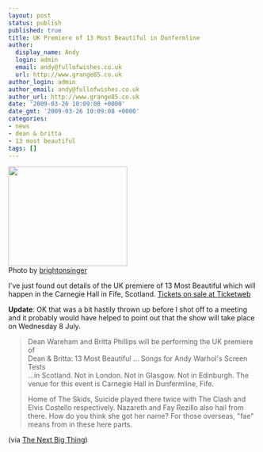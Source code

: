 ```yaml
---
layout: post
status: publish
published: true
title: UK Premiere of 13 Most Beautiful in Dunfermline
author:
  display_name: Andy
  login: admin
  email: andy@fullofwishes.co.uk
  url: http://www.grange85.co.uk
author_login: admin
author_email: andy@fullofwishes.co.uk
author_url: http://www.grange85.co.uk
date: '2009-03-26 10:09:08 +0000'
date_gmt: '2009-03-26 10:09:08 +0000'
categories:
- news
- dean & britta
- 13 most beautiful
tags: []
---
```

<div class="imagebox-a"><a title="Carnegie Hall, Dunfermline, by dandini" href="http://www.flickr.com/photos/dandini/471788442/"><img src="http://farm1.static.flickr.com/170/471788442_ad57dcf733_m.jpg" width="240" height="201"></a><br/>Photo by <a href="http://www.flickr.com/photos/dandini/">brightonsinger</a></div>
<p>I've just found out details of the UK premiere of 13 Most Beautiful which will happen in the Carnegie Hall in Fife, Scotland. <a href="http://www.ticketweb.co.uk/user?query=search&region=xxx&category=misc&search=13+most+beautiful&x=0&y=0">Tickets on sale at Ticketweb</a></p>
<p><ins datetime="2009-03-26T12:27:43+00:00">
<p><strong>Update</strong>: OK that was a bit hastily thrown up before I shot off to a meeting and it probably would have helped to point out that the show will take place on Wednesday 8 July.</p>
<p></ins></p>
<blockquote><p>
Dean Wareham and Britta Phillips will be performing the UK premiere of<br />
Dean & Britta: 13 Most Beautiful ... Songs for Andy Warhol's Screen Tests<br />
…in Scotland. Not in London. Not in Glasgow. Not in Edinburgh. The venue for this event is Carnegie Hall in Dunfermline, Fife.</p>
<p>Home of The Skids, Suicide played there twice with The Clash and Elvis Costello respectively. Nazareth and Fay Rezillo also hail from there. How do you think she got her name? For those overseas, "fae" means from in these here parts.</p></blockquote>
<p>(via <a href="http://nextbigthing.blogspot.com/2009/03/some-world-exclusive-news-kids.html">The Next Big Thing</a>)</p>
